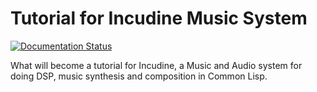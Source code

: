 Tutorial for Incudine Music System
===============================================

[![Documentation Status](https://readthedocs.org/projects/incudine/badge/?version=latest)](https://example-mkdocs-basic.readthedocs.io/en/latest/?badge=latest)

What will become a tutorial for Incudine, a Music and Audio system for doing DSP, music synthesis and composition in Common Lisp.
